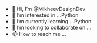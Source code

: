 - 👋 Hi, I’m @MikheevDesignDev
- 👀 I’m interested in ...Python
- 🌱 I’m currently learning ...Python
- 💞️ I’m looking to collaborate on ...
- 📫 How to reach me ...

<!---
MikheevDesignDev/MikheevDesignDev is a ✨ special ✨ repository because its `README.md` (this file) appears on your GitHub profile.
You can click the Preview link to take a look at your changes.
--->

